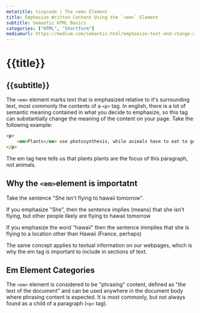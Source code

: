 ```yaml
---
metatitle: tinycode | The <em> Element
title: Emphasize Written Content Using the `<em>` Element
subtitle: Semantic HTML Basics
categories: ["HTML", "Shortform"]
mediumurl: https://medium.com/semantic-html/emphasize-text-and-change-meaning-with-the-em-element-eace4d061440
---
```


# {{title}}
## {{subtitle}}

The `<em>` element marks text that is emphasized relative to it's surrounding text, most commonly the contents of a `<p>` tag. In english, there is a lot of semantic meaning contained in what you decide to emphasize, so this tag can substantially change the meaning of the content on your page. Take the following example:

```html
<p>
    <em>Plants</em> use photosynthesis, while animals have to eat to generate energy.
</p>
```

The em tag here tells us that plants plants are the focus of this paragraph, not animals.

## Why the `<em>`element is importatnt

Take the sentence "She isn't flying to hawaii tomorrow". 

If you emphasize "She", then the sentence implies (means) that she isn't flying, but other people likely are flying to hawaii tomorrow

If you emphasize the word "hawaii" then the sentence immplies that she is flying to a location other than Hawaii (France, perhaps)

The same concept applies to textual information on our webpages, which is why the em tag is important to include in sections of text.

## Em Element Categories
The `<em>` element is considered to be "phrasing" content, defined as "the text of the document" and can be used anywhere in the document body where phrasing content is expected. It is most commonly, but not always found as a child of a paragraph (`<p>` tag). 


